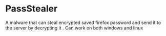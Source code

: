 # PassStealer
A malware that can steal encrypted saved firefox password and send it to the server by decrypting it . Can work on both windows and linux
